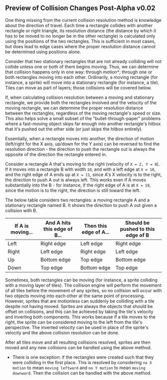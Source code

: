 ## Preview of Collision Changes Post-Alpha v0.02

One thing missing from the current collision resolution method is knowledge about the direction of travel. Each time a rectangle collides with another rectangle or right triangle, its resolution distance (the distance by which it has to be moved to no longer be in the other rectangle) is calculated only using the positions of the two rectangles. This is sufficient in most cases, but does lead to edge cases where the proper resolution distance cannot be determined using positions alone.

Consider that two stationary rectangles that are not already colliding will not collide unless one or both of them begins moving. Thus, we can determine that collision happens only in one way: through motion*; through one or both rectangles moving into each other. Ordinarily, a moving rectangle (for instance, a sprite) will move into a stationary rectangle (for instance, a tile). Tiles can move as part of layers; those collisions will be covered below.

If, when calculating collision resolution between a moving and stationary rectangle, we provide both the rectangles involved *and* the velocity of the moving rectangle, we can determine the proper resolution distance between the rectangles, regardless of the moving rectangle's speed or size. This also helps solve a small subset of the "bullet-through-paper" problems where a fast-moving object skips far enough into another rectangle's hitbox that it's pushed out the other side (or just skips the hitbox entirely).

Essentially, when a rectangle moves into another, the direction of motion (left/right for the X axis, up/down for the Y axis) can be reversed to find the resolution direction - the direction to push the rectangle out is always the opposite of the direction the rectangle entered in.

Consider a rectangle A that's moving to the right (velocity of `X = 2, Y = 0`). If it moves into a rectangle B with width `10`, and with a left edge at `X = 10`, and the right edge of A ends up at `X = 11`, since A's X velocity is to the right, the direction to push A out is always left. This works even if A moves substantially into the B - for instance, if the right edge of A is at `X = 19`, since the motion is to the right, the direction is still toward the left.

The below table considers two rectangles: a moving rectangle A and a stationary rectangle named B. It shows the direction to push A out given a collision with B.

| If A is moving... | And A hits this edge of B... | Then this edge of A... | Should be pushed to this edge of B |
|-------------------|-|------------------------|------------------------------------|
| Left              | Right edge | Left edge              | Right edge                         |
| Right             | Left edge | Right edge             | Left edge                          |
| Up                | Bottom edge | Top edge               | Bottom edge                        |
| Down              | Top edge | Bottom edge            | Top edge                           |

Sometimes, both rectangles can be moving (for instance, a sprite colliding with a moving layer of tiles). The collision engine will perform the movement of all tiles before the movement of any sprites, so no collision will occur with two objects moving into each other at the same point of processing. However, sprites that are motionless can suddenly be colliding with a tile despite not having moved. Sprites are always the objects that should be offset on collisions, and this can be achieved by taking the tile's velocity and inverting both components. This works because if a tile moves to the right, the sprite can be considered moving to the left from the tile's perspective. The inverted velocity can be used in place of the sprite's velocity and the above collision resolution can be done.

After all tiles move and all resulting collisions resolved, sprites are then moved and any new collisions can be handled using the above method.


* There is one exception: if the rectangles were created such that they were colliding in the first place. This is resolved by considering `no X motion` to mean `moving leftward` and `no Y motion` to mean `moving downward`. Then the collision can be handled with the above method.